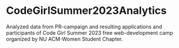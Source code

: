 # CodeGirlSummer2023Analytics
Analyzed data from PR-campaign and resulting applications and participants of Code Girl Summer 2023 free web-development camp organized by NU ACM-Women Student Chapter.
